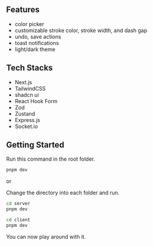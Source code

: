 ## Features

- color picker
- customizable stroke color, stroke width, and dash gap
- undo, save actions
- toast notifications
- light/dark theme

## Tech Stacks

- Next.js
- TailwindCSS
- shadcn ui
- React Hook Form
- Zod
- Zustand
- Express.js
- Socket.io

## Getting Started

Run this command in the root folder.

```bash
pnpm dev
```

or

Change the directory into each folder and run.

```bash
cd server
pnpm dev
```

```bash
cd client
pnpm dev
```

You can now play around with it.
